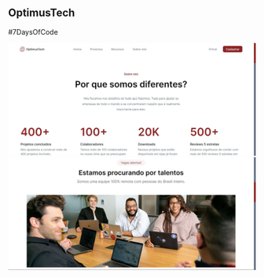 ## OptimusTech

#7DaysOfCode

<img src="assets/img/Captura de tela 2023-02-10 145930.jpg" alt="Screamshot 1 do projeto"></img>
<img src="assets/img/Captura de tela 2023-02-10 151531.jpg" alt="Screamshot 2 do projeto"></img>
